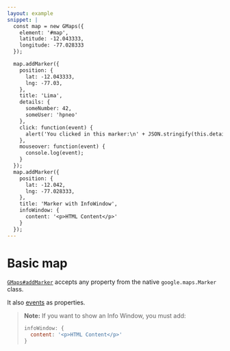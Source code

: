 ```yaml
---
layout: example
snippet: |
  const map = new GMaps({
    element: '#map',
    latitude: -12.043333,
    longitude: -77.028333
  });

  map.addMarker({
    position: {
      lat: -12.043333,
      lng: -77.03,
    },
    title: 'Lima',
    details: {
      someNumber: 42,
      someUser: 'hpneo'
    },
    click: function(event) {
      alert('You clicked in this marker:\n' + JSON.stringify(this.details));
    },
    mouseover: function(event) {
      console.log(event);
    }
  });
  map.addMarker({
    position: {
      lat: -12.042,
      lng: -77.028333,
    },
    title: 'Marker with InfoWindow',
    infoWindow: {
      content: '<p>HTML Content</p>'
    }
  });
---
```

# Basic map

[`GMaps#addMarker`](/docs/module-Markers.html#~addMarker) accepts any property from the native `google.maps.Marker` class.

It also [events](https://developers.google.com/maps/documentation/javascript/reference#Marker) as properties.

> **Note:** If you want to show an Info Window, you must add:
> ```javascript
> infoWindow: {
>   content: '<p>HTML Content</p>'
> }
> ```